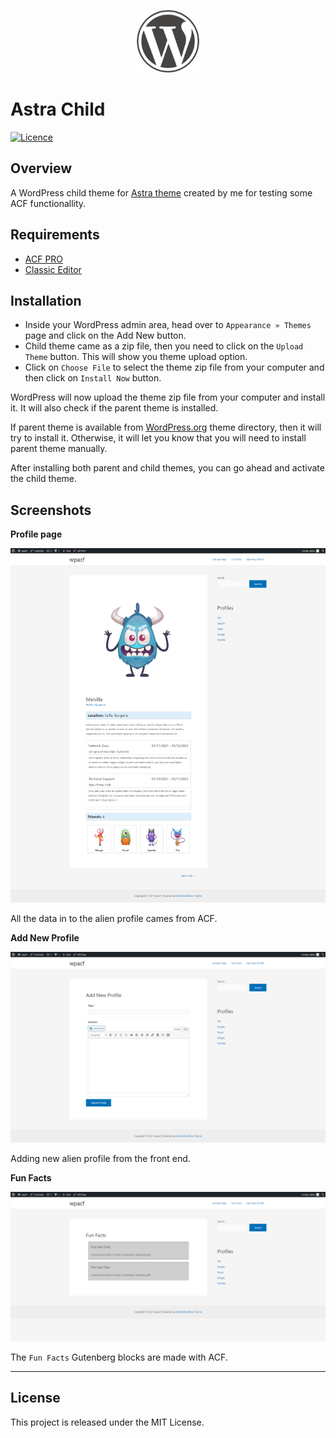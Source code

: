 <p align="center"><a href="https://laravel.com" target="_blank"><img src="https://raw.githubusercontent.com/github/explore/80688e429a7d4ef2fca1e82350fe8e3517d3494d/topics/wordpress/wordpress.png" width="100" alt="Laravel Logo"></a></p>

# Astra Child

[![Licence](https://img.shields.io/github/license/Ileriayo/markdown-badges?style=for-the-badge)](./LICENSE)

## Overview

A WordPress child theme for [Astra theme](https://wordpress.org/themes/astra/) created by me for testing some ACF functionallity.

## Requirements

- [ACF PRO](https://www.advancedcustomfields.com/pro/)
- [Classic Editor](https://wordpress.org/plugins/classic-editor/)

## Installation

- Inside your WordPress admin area, head over to ```Appearance » Themes``` page and click on the Add New button.
- Child theme came as a zip file, then you need to click on the ```Upload Theme``` button. This will show you theme upload option.
- Click on ```Choose File``` to select the theme zip file from your computer and then click on ```Install Now``` button.

WordPress will now upload the theme zip file from your computer and install it. It will also check if the parent theme is installed. 

If parent theme is available from [WordPress.org](https://wordpress.org) theme directory, then it will try to install it. Otherwise, it will let you know that you will need to install parent theme manually.

After installing both parent and child themes, you can go ahead and activate the child theme.

## Screenshots

**Profile page**

<img src="https://github.com/mnestorov/astra-child/blob/main/screenshots/01.jpg">

All the data in to the alien profile cames from ACF.

**Add New Profile**

<img src="https://github.com/mnestorov/astra-child/blob/main/screenshots/02.jpg">

Adding new alien profile from the front end.

**Fun Facts**

<img src="https://github.com/mnestorov/astra-child/blob/main/screenshots/03.jpg">

The `Fun Facts` Gutenberg blocks are made with ACF.

---

## License

This project is released under the MIT License.
